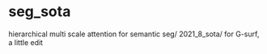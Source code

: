# seg_sota
hierarchical multi scale attention for semantic seg/ 2021_8_sota/ for G-surf, a little edit
